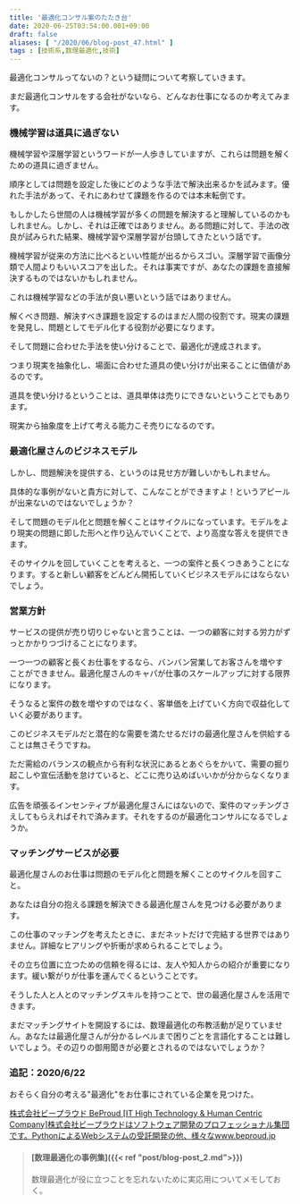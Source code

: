 ```yaml
---
title: '最適化コンサル案のたたき台'
date: 2020-06-25T03:54:00.001+09:00
draft: false
aliases: [ "/2020/06/blog-post_47.html" ]
tags : [技術系,数理最適化,技術]
---
```


最適化コンサルってないの？という疑問について考察していきます。

まだ最適化コンサルをする会社がないなら、どんなお仕事になるのか考えてみます。



### 機械学習は道具に過ぎない

機械学習や深層学習というワードが一人歩きしていますが、これらは問題を解くための道具に過ぎません。

順序としては問題を設定した後にどのような手法で解決出来るかを試みます。優れた手法があって、それにあわせて課題を作るのでは本末転倒です。

もしかしたら世間の人は機械学習が多くの問題を解決すると理解しているのかもしれません。しかし、それは正確ではありません。ある問題に対して、手法の改良が試みられた結果、機械学習や深層学習が台頭してきたという話です。

機械学習が従来の方法に比べるといい性能が出るからスゴい。深層学習で画像分類で人間よりもいいスコアを出した。それは事実ですが、あなたの課題を直接解決するものではないかもしれません。  

これは機械学習などの手法が良い悪いという話ではありません。

解くべき問題、解決すべき課題を設定するのはまだ人間の役割です。現実の課題を発見し、問題としてモデル化する役割が必要になります。

そして問題に合わせた手法を使い分けることで、最適化が達成されます。

つまり現実を抽象化し、場面に合わせた道具の使い分けが出来ることに価値があるのです。

道具を使い分けるということは、道具単体は売りにできないということでもあります。

現実から抽象度を上げて考える能力こそ売りになるのです。

### 最適化屋さんのビジネスモデル

しかし、問題解決を提供する、というのは見せ方が難しいかもしれません。

具体的な事例がないと貴方に対して、こんなことができますよ！というアピールが出来ないのではないでしょうか？

そして問題のモデル化と問題を解くことはサイクルになっています。モデルをより現実の問題に即した形へと作り込んでいくことで、より高度な答えを提供できます。

そのサイクルを回していくことを考えると、一つの案件と長くつきあうことになります。すると新しい顧客をどんどん開拓していくビジネスモデルにはならないでしょう。  

### 営業方針

サービスの提供が売り切りじゃないと言うことは、一つの顧客に対する労力がずっとかかりつづけることになります。

一つ一つの顧客と長くお仕事をするなら、バンバン営業してお客さんを増やすことができません。最適化屋さんのキャパが仕事のスケールアップに対する限界になります。

そうなると案件の数を増やすのではなく、客単価を上げていく方向で収益化していく必要があります。

このビジネスモデルだと潜在的な需要を満たせるだけの最適化屋さんを供給することは無さそうですね。  

ただ需給のバランスの観点から有利な状況にあるとあぐらをかいて、需要の掘り起こしや宣伝活動を怠けていると、どこに売り込めばいいかが分からなくなります。

広告を頑張るインセンティブが最適化屋さんにはないので、案件のマッチングさえしてもらえればそれで済みます。それをするのが最適化コンサルになるでしょうか。

### マッチングサービスが必要  

最適化屋さんのお仕事は問題のモデル化と問題を解くことのサイクルを回すこと。

あなたは自分の抱える課題を解決できる最適化屋さんを見つける必要があります。

この仕事のマッチングを考えたときに、まだネットだけで完結する世界ではありません。詳細なヒアリングや折衝が求められることでしょう。

その立ち位置に立つための信頼を得るには、友人や知人からの紹介が重要になります。緩い繋がりが仕事を運んでくるということです。

そうした人と人とのマッチングスキルを持つことで、世の最適化屋さんを活用できます。  

まだマッチングサイトを開設するには、数理最適化の布教活動が足りていません。あなたは最適化屋さんが分かるレベルまで困りごとを言語化することは難しいでしょう。その辺りの御用聞きが必要とされるのではないでしょうか？

### 追記：2020/6/22

おそらく自分の考える"最適化"をお仕事にされている企業を見つけた。

[株式会社ビープラウド BeProud \[IT High Technology & Human Centric Company\]株式会社ビープラウドはソフトウェア開発のプロフェッショナル集団です。PythonによるWebシステムの受託開発の他、様々なwww.beproud.jp](https://www.beproud.jp/)[](https://www.beproud.jp/)

  

  

> #### [数理最適化の事例集]({{< ref "post/blog-post_2.md">}})
> 
> 数理最適化が役に立つことを忘れないために実応用についてメモしておく。